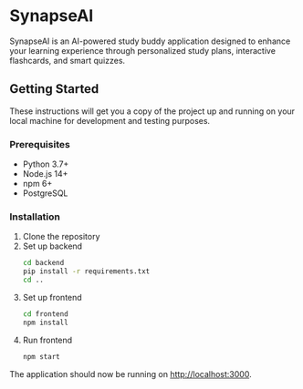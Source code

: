 # SynapseAI

SynapseAI is an AI-powered study buddy application designed to enhance your learning experience through personalized study plans, interactive flashcards, and smart quizzes.

## Getting Started

These instructions will get you a copy of the project up and running on your local machine for development and testing purposes.

### Prerequisites

- Python 3.7+
- Node.js 14+
- npm 6+
- PostgreSQL

### Installation

1. Clone the repository
2. Set up backend
    ```bash 
    cd backend
    pip install -r requirements.txt
    cd ..
    ```
3. Set up frontend
    ```bash 
    cd frontend
    npm install
    ```
4. Run frontend
    ```bash 
    npm start
    ```
The application should now be running on [http://localhost:3000](http://localhost:3000).

